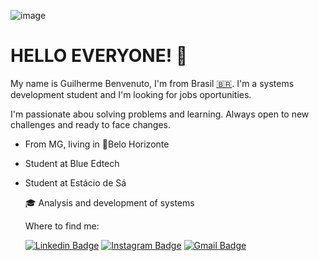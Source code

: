 ![image](https://user-images.githubusercontent.com/57806160/125257231-96264780-e2d3-11eb-9b20-2b98a77213d0.png)
# HELLO EVERYONE! 👋

My name is Guilherme Benvenuto, I'm from Brasil <a href='https://emojitool.com/pt/flag-for-brazil'>🇧🇷</a>. I'm a systems development student and I'm looking for jobs oportunities.

I'm passionate abou solving problems and learning. Always open to new challenges and ready to face changes.

- From MG, living in 📌Belo Horizonte
- Student at Blue Edtech
- Student at Estácio de Sá

  🎓 Analysis and development of systems
  
  Where to find me:
  
  [![Linkedin Badge](https://img.shields.io/badge/-Guilherme%20Benvenuto-6633cc?style=flat-square&logo=Linkedin&logoColor=white&link=https://www.linkedin.com/in/guilherme-benvenuto-65967436/)](https://www.linkedin.com/in/guilherme-benvenuto-65967436/) 
  [![Instagram Badge](https://img.shields.io/badge/-Guilherme%20Benvenuto-6633cc?style=flat-square&logo=Instagram&logoColor=white&linkhttps://www.instagram.com/guilherme.benvenuto/)](https://www.instagram.com/guilherme.benvenuto/)
  [![Gmail Badge](https://img.shields.io/badge/-guilbd@hotmail.com-6633cc?style=flat-square&logo=Gmail&logoColor=white&link=mailto:guilbd@hotmail.com)](mailto:guilbd@hotmail.com)
  
  
